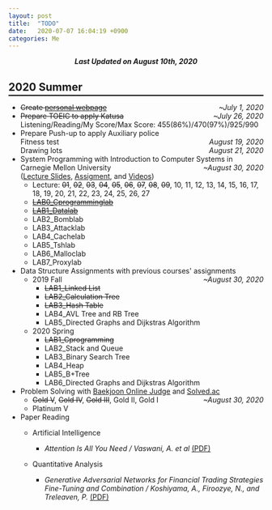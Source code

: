 ```yaml
---
layout: post
title:  "TODO"
date:   2020-07-07 16:04:19 +0900
categories: Me
---
```


<div style="text-align: center"><i><b>Last Updated on August 10th, 2020</b></i></div>

## 2020 Summer
<hr style="height: 2px; border:none; margin-top: -1em; margin-bottom:0.5em; padding: 0; background:black">

- ~~Create [personal webpage](https://thinkin9.github.io/)~~  <span style="float: right"> *~July 1, 2020* </span>   
- ~~Prepare TOEIC to apply Katusa~~ <span style="float: right"> *~July 26, 2020* </span>   
Listening/Reading/My Score/Max Score: 455(86%)/470(97%)/925/990   
- Prepare Push-up to apply Auxiliary police      
Fitness test <span style="float: right"> *August 19, 2020* </span>   
Drawing lots <span style="float: right"> *August 21, 2020* </span>   
- System Programming with Introduction to Computer Systems in Carnegie Mellon University <span style="float: right"> *~August 30, 2020* </span>   
([Lecture Slides](http://www.cs.cmu.edu/afs/cs/academic/class/15213-s20/www/schedule.html), [Assigment](http://csapp.cs.cmu.edu/3e/labs.html), and [Videos](https://scs.hosted.panopto.com/Panopto/Pages/Sessions/List.aspx#folderID=%22b96d90ae-9871-4fae-91e2-b1627b43e25e%22&maxResults=250&sortColumn=1&sortAscending=true))
    - Lecture: ~~01~~, ~~02~~, ~~03~~, ~~04~~, ~~05~~, ~~06~~, ~~07~~, ~~08~~, ~~09~~, 10, 11, 12, 13, 14, 15, 16, 17, 18, 19, 20, 21, 22, 23, 24, 25, 26, 27   
    - [~~LAB0_Cprogramminglab~~](https://thinkin9.github.io/system_programming/2020/07/08/CS-15-213-LAB0.html)
    - [~~LAB1_Datalab~~](https://thinkin9.github.io/system_programming/2020/08/06/CS-15-213-LAB1.html)
    - LAB2_Bomblab
    - LAB3_Attacklab
    - LAB4_Cachelab
    - LAB5_Tshlab
    - LAB6_Malloclab
    - LAB7_Proxylab
- Data Structure Assignments with previous courses' assignments <span style="float: right"> *~August 30, 2020* </span>   
    - 2019 Fall
        - ~~LAB1_Linked List~~
        - ~~LAB2_Calculation Tree~~
        - ~~LAB3_Hash Table~~
        - LAB4_AVL Tree and RB Tree
        - LAB5_Directed Graphs and Dijkstras Algorithm
    - 2020 Spring
        - ~~LAB1_Cprogramming~~
        - LAB2_Stack and Queue
        - LAB3_Binary Search Tree
        - LAB4_Heap
        - LAB5_B+Tree
        - LAB6_Directed Graphs and Dijkstras Algorithm
- Problem Solving with [Baekjoon Online Judge](https://www.acmicpc.net/) and [Solved.ac](https://solved.ac/) <span style="float: right"> *~August 30, 2020* </span>   
    - ~~Gold V~~, ~~Gold IV~~, ~~Gold III~~, Gold II, Gold I
    - Platinum V
- Paper Reading
    - Artificial Intelligence
        - *Attention Is All You Need / Vaswani, A. et al* [(PDF)](https://arxiv.org/abs/1706.03762)

    - Quantitative Analysis
        - *Generative Adversarial Networks for Financial Trading Strategies Fine-Tuning and Combination / Koshiyama, A., Firoozye, N., and Treleaven, P.* [(PDF)](https://arxiv.org/abs/1901.01751)
